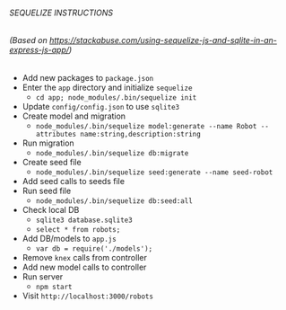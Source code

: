 ###### SEQUELIZE INSTRUCTIONS
###### (Based on https://stackabuse.com/using-sequelize-js-and-sqlite-in-an-express-js-app/)
* Add new packages to `package.json`
* Enter the `app` directory and initialize `sequelize`
    * `cd app; node_modules/.bin/sequelize init`
* Update `config/config.json` to use `sqlite3`
* Create model and migration
    * `node_modules/.bin/sequelize model:generate --name Robot --attributes name:string,description:string`
* Run migration
    * `node_modules/.bin/sequelize db:migrate`
* Create seed file
    * `node_modules/.bin/sequelize seed:generate --name seed-robot`
* Add seed calls to seeds file
* Run seed file
    * `node_modules/.bin/sequelize db:seed:all`
* Check local DB
    * `sqlite3 database.sqlite3`
    * `select * from robots;`
* Add DB/models to `app.js`
    * `var db = require('./models');`
* Remove `knex` calls from controller
* Add new model calls to controller
* Run server
    * `npm start`
* Visit `http://localhost:3000/robots`


